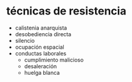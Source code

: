 # técnicas de resistencia

- calistenia anarquista
- desobediencia directa
- silencio
- ocupación espacial
- conductas laborales
    - cumplimiento malicioso
    - desaleración
    - huelga blanca
